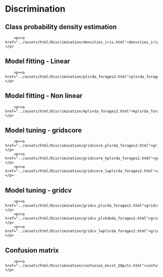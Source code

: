 # Discrimination

## Class probability density estimation

```@raw html
    <p><a href="../assets/html/Discrimination/densities_iris.html">densities_iris.jl</a></p>
```

## Model fitting - Linear

```@raw html
    <p><a href="../assets/html/Discrimination/plsrda_forages2.html">plsrda_forages2.jl</a></p>
```

## Model fitting - Non linear

```@raw html
    <p><a href="../assets/html/Discrimination/kplsrda_forages2.html">kplsrda_forages2.jl</a></p>
```

## Model tuning - gridscore

```@raw html
    <p><a href="../assets/html/Discrimination/gridscore_plsrda_forages2.html">gridscore_plsrda_forages2.jl</a></p>
    <p><a href="../assets/html/Discrimination/gridscore_kplsrda_forages2.html">gridscore_kplsrda_forages2.jl</a></p>
    <p><a href="../assets/html/Discrimination/gridscore_lwplsrda_forages2.html">gridscore_lwplsrda_forages2.jl</a></p>
```

## Model tuning - gridcv

```@raw html
    <p><a href="../assets/html/Discrimination/gridcv_plsrda_forages2.html">gridcv_plsrda_forages2.jl</a></p>
    <p><a href="../assets/html/Discrimination/gridcv_plskdeda_forages2.html">gridcv_plskdeda_forages2.jl</a></p>
    <p><a href="../assets/html/Discrimination/gridcv_lwplsrda_forages2.html">gridcv_lwplsrda_forages2.jl</a></p>
```

## Confusion matrix

```@raw html
    <p><a href="../assets/html/Discrimination/confusion_mnist_20pcts.html">confusion_mnist_20pcts.jl</a></p>
```
